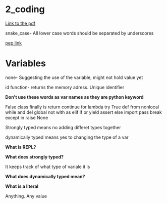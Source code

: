 # 2_coding

[Link to the pdf](https://learningcentral.cf.ac.uk/bbcswebdav/pid-4448826-dt-content-rid-7828721_2/courses/1718-CM6114/2_Coding.pdf)


snake_case- All lower case words should be separated by underscores

[pep link](https://www.python.org/dev/peps/pep-0008/)

# Variables

none- Suggesting the use of the variable, might not hold  value yet

id function- returns the memory adress. Unique identifier

**Don't use these words as var names as they are python keyword**

False class finally is return
continue for lambda try True
def from nonlocal while and
del global not with as
elif if or yield assert
else import pass break except
in raise None

Strongly typed means no adding differet types together

dynamically typed means yes to changing the type of a var

**What is REPL?**


**What does strongly typed?**

It keeps track of what type of variale it is

**What does dynamically typed mean?**


**What is a literal**

Anything. Any value
